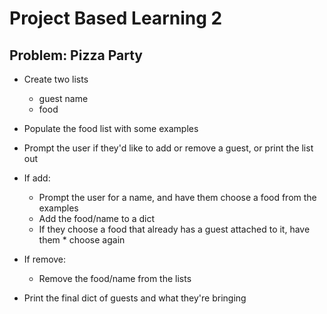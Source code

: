 # Project Based Learning 2

## Problem: Pizza Party

 * Create two lists
    * guest name
    * food
 
 * Populate the food list with some examples
 
 * Prompt the user if they'd like to add or remove a guest, or print the list out
 * If add: 
   * Prompt the user for a name, and have them choose a food from the examples
   * Add the food/name to a dict
   * If they choose a food that already has a guest attached to it, have them * choose again
 * If remove:
   * Remove the food/name from the lists
 
 * Print the final dict of guests and what they're bringing